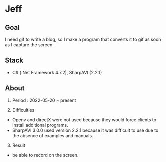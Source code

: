 # Jeff
## Goal
I need gif to write a blog, so I make a program that converts it to gif as soon as I capture the screen

## Stack
- C# (.Net Framework 4.7.2), SharpAVI (2.2.1)

## About

1. Period : 2022-05-20 ~ present

2. Difficulties
 - Openv and directX were not used because they would force clients to install additional programs.
 - SharpAVI 3.0.0 used version 2.2.1 because it was difficult to use due to the absence of examples and manuals.

3. Result
 - be able to record on the screen.